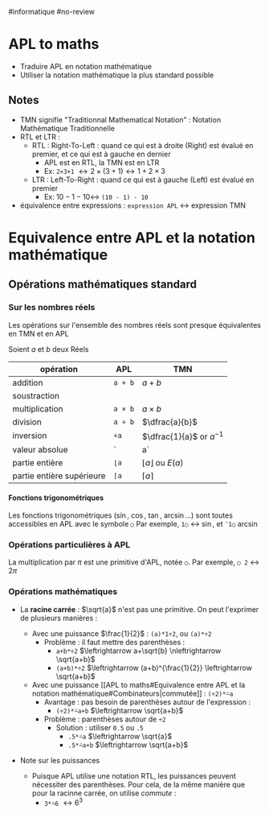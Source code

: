 #informatique #no-review 
# APL to maths

 - Traduire APL en notation mathématique
 - Utiliser la notation mathématique la plus standard possible

## Notes
 - TMN signifie "Traditionnal Mathematical Notation" : Notation Mathématique Traditionnelle
 - RTL et LTR :
     - RTL : Right-To-Left : quand ce qui est à droite (Right) est évalué en premier, et ce qui est à gauche en dernier 
         - APL est en RTL, la TMN est en LTR
         - Ex: `2×3+1` $\leftrightarrow 2\times(3+1) \leftrightarrow 1+2\times3$
     - LTR : Left-To-Right : quand ce qui est à gauche (Left) est évalué en premier
         - Ex: $10 - 1 - 10 \leftrightarrow$ `(10 - 1) - 10`
 - équivalence entre expressions : `expression APL` $\leftrightarrow$ $\text{expression TMN}$

# Equivalence entre APL et la notation mathématique

## Opérations mathématiques standard

### Sur les nombres réels

Les opérations sur l'ensemble des nombres réels sont presque équivalentes en TMN et en APL

Soient $a$ et $b$ deux Réels

| opération                 | APL     | TMN                           |
| ------------------------- | ------- | ----------------------------- |
| addition                  | `a + b` | $a+b$                         |
| soustraction              |         |                               |
| multiplication            | `a × b` | $a\times b$                   |
| division                  | `a ÷ b` | $\dfrac{a}{b}$                |
| inversion                 | `÷a`    | $\dfrac{1}{a}$ or $a^{-1}$    |
| valeur absolue            | `|a`    | $a$                             |
| partie entière            | `⌊a`    | $\lfloor a \rfloor$ ou $E(a)$ |
| partie entière supérieure | `⌈a`    | $\lceil a \rceil$             |

#### Fonctions trigonométriques
Les fonctions trigonométriques ($\sin$, $\cos$, $\tan$, $\arcsin$...) sont toutes accessibles en APL avec le symbole `○`
Par exemple, `1○` $\leftrightarrow$ $\sin$, et `¯1○` $\arcsin$

### Opérations particulières à APL

La multiplication par $\pi$ est une primitive d'APL, notée `○`. 
Par exemple, `○ 2` $\leftrightarrow$ $2\pi$

### Opérations mathématiques

 - La **racine carrée** : $\sqrt{a}$ n'est pas une primitive. On peut l'exprimer de plusieurs manières :
     - Avec une puissance $\frac{1}{2}$ : `(a)*1÷2`, ou `(a)*÷2`
         - Problème : il faut mettre des parenthèses :
             - `a+b*÷2` $\leftrightarrow a+\sqrt{b} \nleftrightarrow \sqrt{a+b}$
             - `(a+b)*÷2` $\leftrightarrow (a+b)^{\frac{1}{2}} \leftrightarrow \sqrt{a+b}$
     - Avec une puissance [[APL to maths#Equivalence entre APL et la notation mathématique#Combinateurs|commutée]] : `(÷2)*⍨a`
         - Avantage : pas besoin de parenthèses autour de l'expression :
             - `(÷2)*⍨a+b` $\leftrightarrow \sqrt{a+b}$
         - Problème : parenthèses autour de `÷2`
             - Solution : utiliser `0.5` ou `.5`
                 - `.5*⍨a` $\leftrightarrow \sqrt{a}$
                 - `.5*⍨a+b` $\leftrightarrow \sqrt{a+b}$

 - Note sur les puissances
     - Puisque APL utilise une notation RTL, les puissances peuvent nécessiter des parenthèses. Pour cela, de la même manière que pour la racinne carrée, on utilise _commute_ :
         - `3*⍨6` $\leftrightarrow 6^3$



